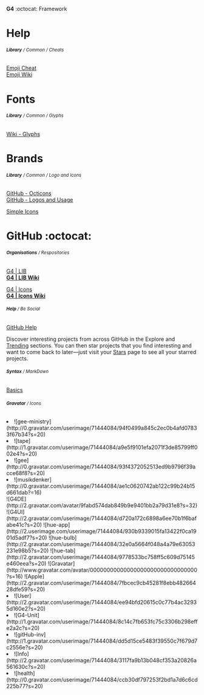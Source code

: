 __G4__ :octocat: Framework  
# Help  
###### <sub>**Library** / Common / Cheats</sub>
  
[Emoji Cheat](http://www.emoji-cheat-sheet.com)  
[Emoji Wiki](https://en.wikipedia.org/wiki/Emoji)  
  
  
# Fonts
###### <sub>**Library** / Common / Glyphs</sub>
  
[Wiki - Glyphs](https://m.mediawiki.org/wiki/Design/Wikifont)  
  
  
# Brands  
###### <sub>**Library** / Common / Logo and Icons</sub>
  
[GitHub - Octicons](https://octicons.github.com)  
[GitHub - Logos and Usage](https://github.com/logos)  
  
[Simple Icons](http://simpleicons.org)  
  
  
# GitHub :octocat:  
###### <sub>**Organisations** / Respositories</sub>
  
[G4 | LIB](http://manuelgotzen.github.io/G4-libs/)  
**[G4 | LIB Wiki](http://manuelgotzen.github.io/G4-libs/wiki)**  
  
[G4 | Icons](http://manuelgotzen.github.io/G4-Icons/)  
**[G4 | Icons Wiki](http://manuelgotzen.github.io/G4-Icons/wiki)**  
  
  
###### <sub>**Help** / Be Social</sub>
  
[GitHub Help](http://help.github.com "GitHub")  
  
Discover interesting projects from across GitHub in the Explore and [Trending](https://github.com/trending) sections. You can then star projects that you find interesting and want to come back to later—just visit your [Stars](https://github.com/stars) page to see all your starred projects.
  
  
###### <sub>**Syntax** / MarkDown</sub>
  
[Basics](http://daringfireball.net/projects/markdown/basics/)  
  
  
  
###### <sub>**Gravatar** / Icons</sub>
  
  
[](<ul class=icons-list>  )
<li> ![gee-ministry](http://0.gravatar.com/userimage/71444084/94f0499a845c2ec0b4afd07833f67b34?s=20)</li>  
<li> ![tape](http://1.gravatar.com/userimage/71444084/a9e5f9101efa2071f3de85799ff002e4?s=20)</li>  
<li> ![gee](http://0.gravatar.com/userimage/71444084/93f4372052513ed9b9796f39acce68f8?s=20)</li>  
<li>![musikdenker](http://0.gravatar.com/userimage/71444084/ae1c0620742ab122c99b24b15d661dab?=16)</li>  
![G4DE](http://2.gravatar.com/avatar/9fabd574dab849b9e9401bb2a79d31e8?s=32)  
![G4UI](http://2.gravatar.com/userimage/71444084/d720a172c6898a6ee70b1f6bafabe41c?s=20)  
![hue-app](http://2.userimage.com/userimage/71444084/930b9339015fa13422f0ca1901d5adf7?s=20)  
![hue-bulb](http://2.gravatar.com/userimage/71444084/32e0a5664f048a4a79e63053231e98b5?s=20)  
![hue-tab](http://2.gravatar.com/userimage/71444084/9778533bc758ff5c609d75145e460eea?s=20)  
![Gravatar](http://www.gravatar.com/avatar/00000000000000000000000000000000?s=16)  
![Apple](http://2.gravatar.com/userimage/71444084/7fbcec9cb45281f8ebb48266428dfe59?s=20)  
<li> ![User](http://2.gravatar.com/userimage/71444084/ee94bfd20615c0c77b4ac32935d160e2?s=20)</li>  
<li> ![G4-Unit](http://1.gravatar.com/userimage/71444084/8c14c7fb653fc75c3306b298effe2a2c?s=20)</li>  
<li> ![gitHub-inv](http://1.gravatar.com/userimage/71444084/dd5d15ce5483f39550c7f679d7c2556e?s=20)</li>  
<li> ![Info](http://2.gravatar.com/userimage/71444084/3117fa9b13b048cf353a20826a561630c?s=20)</li>  
<li> ![health](http://0.gravatar.com/userimage/71444084/ccb30df797253f2bd1a7d6c6cd225b77?s=20)</li>  
</ul>



[]( _______________________________________________________________________________  )
